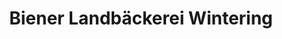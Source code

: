 ---
title: "Biener Landbäckerei Wintering"
url: /geeste/biener-landbaeckerei-wintering/
shop: Bäckerei
---